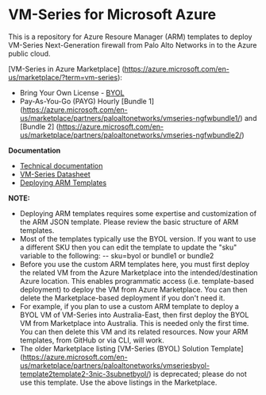 # VM-Series for Microsoft Azure

This is a repository for Azure Resoure Manager (ARM) templates to deploy VM-Series Next-Generation firewall from Palo Alto Networks in to the Azure public cloud.

[VM-Series in Azure Marketplace] (https://azure.microsoft.com/en-us/marketplace/?term=vm-series):

- Bring Your Own License - [BYOL](https://azure.microsoft.com/en-us/marketplace/partners/paloaltonetworks/vmseries-ngfwbyol/)
- Pay-As-You-Go (PAYG) Hourly [Bundle 1] (https://azure.microsoft.com/en-us/marketplace/partners/paloaltonetworks/vmseries-ngfwbundle1/) and [Bundle 2] (https://azure.microsoft.com/en-us/marketplace/partners/paloaltonetworks/vmseries-ngfwbundle2/)

**Documentation**

- [Technical documentation](https://www.paloaltonetworks.com/documentation/71/virtualization/virtualization/set-up-the-vm-series-firewall-in-azur)
- [VM-Series Datasheet](https://www.paloaltonetworks.com/products/secure-the-network/virtualized-next-generation-firewall/vm-series-for-azure)
- [Deploying ARM Templates](https://azure.microsoft.com/en-us/documentation/articles/resource-group-template-deploy/#deploy-with-azure-cli)

**NOTE:**
- Deploying ARM templates requires some expertise and customization of the ARM JSON template. Please review the basic structure of ARM templates.
- Most of the templates typically use the BYOL version. If you want to use a different SKU then you can edit the template to update the "sku" variable to the following:
-- sku=byol or bundle1 or bundle2
- Before you use the custom ARM templates here, you must first deploy the related VM from the Azure Marketplace into the intended/destination Azure location. This enables programmatic access (i.e. template-based deployment) to deploy the VM from Azure Marketplace. You can then delete the Marketplace-based deployment if you don't need it.
- For example, if you plan to use a custom ARM template to deploy a BYOL VM of VM-Series into Australia-East, then first deploy the BYOL VM from Marketplace into Australia. This is needed only the first time. You can then delete this VM and its related resources. Now your ARM templates, from GitHub or via CLI, will work.
- The older Marketplace listing [VM-Series (BYOL) Solution Template] (https://azure.microsoft.com/en-us/marketplace/partners/paloaltonetworks/vmseriesbyol-template2template2-3nic-3subnetbyol/) is deprecated; please do not use this template. Use the above listings in the Marketplace.
